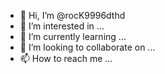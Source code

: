 - 👋 Hi, I’m @rocK9996dthd
- 👀 I’m interested in ...
- 🌱 I’m currently learning ...
- 💞️ I’m looking to collaborate on ...
- 📫 How to reach me ...

<!---
rocK9996dthd/rocK9996dthd is a ✨ special ✨ repository because its `README.md` (this file) appears on your GitHub profile.
You can click the Preview link to take a look at your changes.
--->

